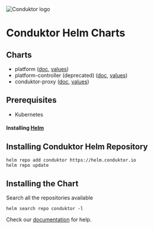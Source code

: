 ![Conduktor logo](https://avatars.githubusercontent.com/u/60062294?s=200&v=4)
# Conduktor Helm Charts

## Charts

- platform ([doc](https://github.com/conduktor/conduktor-public-charts/blob/main/charts/console/README.md), [values](https://github.com/conduktor/conduktor-public-charts/blob/main/charts/console/values.yaml))
- platform-controller (deprecated) ([doc](platform-controller/README.md), [values](platform-controller/values.yaml))
- conduktor-proxy ([doc](proxy/README.md), [values](proxy/values.yaml))

## Prerequisites

- Kubernetes

#### Installing [Helm](https://helm.sh/docs/intro/install/)

## Installing Conduktor Helm Repository

```
helm repo add conduktor https://helm.conduktor.io
helm repo update
```

## Installing the Chart

Search all the repositories available
```
helm search repo conduktor -l
```

Check our [documentation](https://docs.conduktor.io/platform/configuration/env-variables/) for help.
